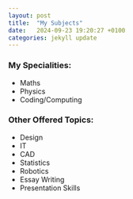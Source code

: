 ```yaml
---
layout: post
title:  "My Subjects"
date:   2024-09-23 19:20:27 +0100
categories: jekyll update
---
```

### My Specialities:
- Maths
- Physics
- Coding/Computing

### Other Offered Topics:
- Design
- IT
- CAD
- Statistics
- Robotics
- Essay Writing
- Presentation Skills
